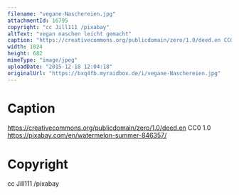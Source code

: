 ```yaml
---
filename: "vegane-Naschereien.jpg"
attachmentId: 16795
copyright: "cc Jill111 /pixabay"
altText: "vegan naschen leicht gemacht"
caption: "https://creativecommons.org/publicdomain/zero/1.0/deed.en CC0 1.0 https://pixabay.com/en/watermelon-summer-846357/"
width: 1024
height: 682
mimeType: "image/jpeg"
uploadDate: "2015-12-18 12:04:18"
originalUrl: "https://bxq4fb.myraidbox.de/i/vegane-Naschereien.jpg"
---
```


# Caption

https://creativecommons.org/publicdomain/zero/1.0/deed.en CC0 1.0 https://pixabay.com/en/watermelon-summer-846357/

# Copyright

cc Jill111 /pixabay
